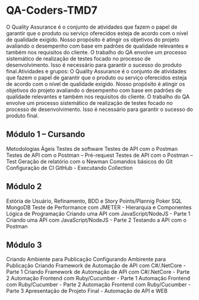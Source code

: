 # QA-Coders-TMD7


O Quality Assurance é o conjunto de atividades que fazem o papel de garantir que o produto ou serviço oferecidos esteja de acordo com o nível de qualidade exigido. Nosso propósito é atingir os objetivos do projeto avaliando o desempenho com base em padrões de qualidade relevantes e também nos requisitos do cliente. O trabalho do QA envolve um processo sistemático de realização de testes focado no processo de desenvolvimento. Isso é necessário para garantir o sucesso do produto final.Atividades e grupos: O Quality Assurance é o conjunto de atividades que fazem o papel de garantir que o produto ou serviço oferecidos esteja de acordo com o nível de qualidade exigido. Nosso propósito é atingir os objetivos do projeto avaliando o desempenho com base em padrões de qualidade relevantes e também nos requisitos do cliente. O trabalho do QA envolve um processo sistemático de realização de testes focado no processo de desenvolvimento. Isso é necessário para garantir o sucesso do produto final. 


## Módulo 1 – Cursando  

Metodologias Ágeis  Testes de software Testes de API com o Postman Testes de API com o Postman – Pré-request Testes de API com o Postman – Test Geração de relatório com o Newman Comandos básicos do Git  Configuração de CI GitHub - Executando Collection  


## Módulo 2

Estória de Usuário, Refinamento, BDD e Story Points/Plannig Poker SQL MongoDB Teste de Performance com JMETER - Hierarquia e Componentes Lógica de Programação Criando uma API com JavaScript/NodeJS - Parte 1 Criando uma API com JavaScript/NodeJS - Parte 2 Testando a API com o Postman  


## Módulo 3

Criando Ambiente para Publicação Configurando Ambirente para Publicação Criando Framework de Automação de API com C#/.NetCore - Parte 1 Criando Framework de Automação de API com C#/.NetCore - Parte 2 Automação Frontend com Ruby/Cucumber - Parte 1 Automação Frontend com Ruby/Cucumber - Parte 2 Automação Frontend com Ruby/Cucumber - Parte 3 Apresentação de Projeto Final - Automação de API e WEB
